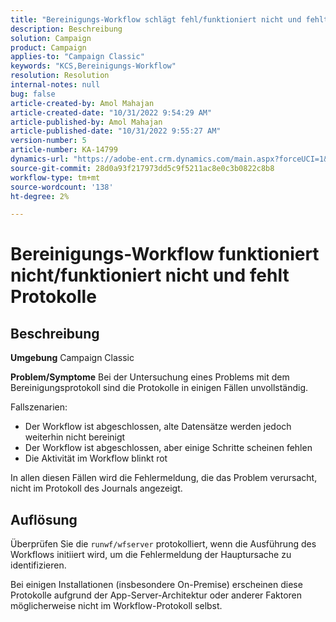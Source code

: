 ```yaml
---
title: "Bereinigungs-Workflow schlägt fehl/funktioniert nicht und fehlt Protokolle"
description: Beschreibung
solution: Campaign
product: Campaign
applies-to: "Campaign Classic"
keywords: "KCS,Bereinigungs-Workflow"
resolution: Resolution
internal-notes: null
bug: false
article-created-by: Amol Mahajan
article-created-date: "10/31/2022 9:54:29 AM"
article-published-by: Amol Mahajan
article-published-date: "10/31/2022 9:55:27 AM"
version-number: 5
article-number: KA-14799
dynamics-url: "https://adobe-ent.crm.dynamics.com/main.aspx?forceUCI=1&pagetype=entityrecord&etn=knowledgearticle&id=252b33fe-0159-ed11-9561-6045bd006079"
source-git-commit: 28d0a93f217973dd5c9f5211ac8e0c3b0822c8b8
workflow-type: tm+mt
source-wordcount: '138'
ht-degree: 2%

---
```


# Bereinigungs-Workflow funktioniert nicht/funktioniert nicht und fehlt Protokolle

## Beschreibung

<b>Umgebung</b>
Campaign Classic


<b>Problem/Symptome</b>
Bei der Untersuchung eines Problems mit dem Bereinigungsprotokoll sind die Protokolle in einigen Fällen unvollständig.

Fallszenarien:

- Der Workflow ist abgeschlossen, alte Datensätze werden jedoch weiterhin nicht bereinigt
- Der Workflow ist abgeschlossen, aber einige Schritte scheinen fehlen
- Die Aktivität im Workflow blinkt rot


In allen diesen Fällen wird die Fehlermeldung, die das Problem verursacht, nicht im Protokoll des Journals angezeigt.


## Auflösung


Überprüfen Sie die `runwf/wfserver` protokolliert, wenn die Ausführung des Workflows initiiert wird, um die Fehlermeldung der Hauptursache zu identifizieren.

Bei einigen Installationen (insbesondere On-Premise) erscheinen diese Protokolle aufgrund der App-Server-Architektur oder anderer Faktoren möglicherweise nicht im Workflow-Protokoll selbst.
